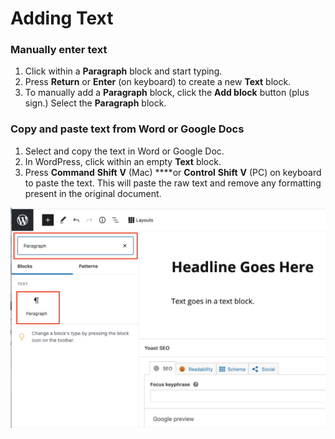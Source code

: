 # Adding Text

### Manually enter text

1. Click within a **Paragraph** block and start typing.
2. Press **Return** or **Enter** \(on keyboard\) to create a new **Text** block.
3. To manually add a **Paragraph** block, click the **Add block** button \(plus sign.\) Select the **Paragraph** block.  

### Copy and paste text from Word or Google Docs

1. Select and copy the text in Word or Google Doc.
2. In WordPress, click within an empty **Text** block.
3. Press **Command** **Shift** **V** \(Mac\) ****or **Control** **Shift** **V** \(PC\) on keyboard to paste the text. This will paste the raw text and remove any formatting present in  the original document. 

![](../.gitbook/assets/paragraph-block.png)



